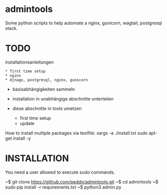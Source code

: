# admintools
Some python scripts to help automate a nginx, gunicorn, wagtail, postgresql stack.

TODO
====

installationsanleitungen

    * first time setup
    * nginx
    * djnago, postgresql, nginx, gunicorn

* basisabhängigkeiten sammeln

* installation in unabhängige abschnitte unterteilen

* diese abschnitte in tools umetzen

    * first time setup
    * update



How to install multiple packages via textfile:
xargs -a ./install.txt sudo apt-get install -y



INSTALLATION
============

You need a user allowed to execute sudo commands.

~$ git clone https://github.com/peddn/admintools.git
~$ cd admintools
~$ sudo pip install -r requirements.txt
~$ python3 admin.py